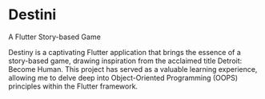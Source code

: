 # Destini

A Flutter Story-based Game

Destiny is a captivating Flutter application that brings the essence of a story-based game, drawing inspiration from the acclaimed title Detroit: Become Human. This project has served as a valuable learning experience, allowing me to delve deep into Object-Oriented Programming (OOPS) principles within the Flutter framework.